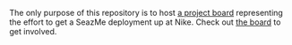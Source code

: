 The only purpose of this repository is to host [a project board][project board]
representing the effort to get a SeazMe deployment up at Nike.
Check out [the board][project board] to get involved.

[project board]: https://github.com/rrrutledge/nike-seazme-deployment/projects/1
